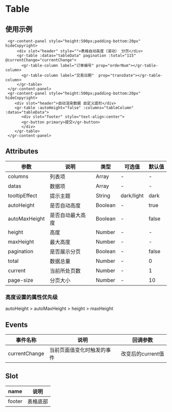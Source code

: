 
# Table

## 使用示例
<template>
<div>
  <gr-content-panel style="height:500px;padding-bottom:20px" hideCopyright>
      <div slot="header" style="">表格自动高度（滚动） 分页</div>
      <gr-table :datas="tableData" pagination :total="115" @currentChange="currentChange">
        <gr-table-column label="订单编号" prop="orderNum"></gr-table-column>
        <gr-table-column label="交易日期"  prop="transDate"></gr-table-column>
      </gr-table>
  </gr-content-panel>
  <gr-content-panel style="height:500px;padding-bottom:20px" hideCopyright>
     <div slot="header">自动渲染数据 自定义底栏</div>
     <gr-table :autoHeight="false" :columns="tableColumn" :datas="tableData">
        <div slot="footer" style="text-align:center">
        <gr-button primary>提交</gr-button>
        </div>
     </gr-table>
  </gr-content-panel>
</div>
</template>

 ```vue
  <gr-content-panel style="height:500px;padding-bottom:20px" hideCopyright>
      <div slot="header" style="">表格自动高度（滚动） 分页</div>
      <gr-table :datas="tableData" pagination :total="115" @currentChange="currentChange">
        <gr-table-column label="订单编号" prop="orderNum"></gr-table-column>
        <gr-table-column label="交易日期"  prop="transDate"></gr-table-column>
      </gr-table>
  </gr-content-panel>
  <gr-content-panel style="height:500px;padding-bottom:20px" hideCopyright>
     <div slot="header">自动渲染数据 自定义底栏</div>
     <gr-table :autoHeight="false" :columns="tableColumn" :datas="tableData">
        <div slot="footer" style="text-align:center">
        <gr-button primary>提交</gr-button>
        </div>
     </gr-table>
  </gr-content-panel>
 ```

## Attributes
| 参数        | 说明           | 类型    | 可选值                  | 默认值 |
| ---------- | ------------- | ------ | ---------------------- | ----- |
| columns      |列表项           |  Array  | -     | - |
| datas     | 数据项       | Array | - | -  |
| tooltipEffect     |提示主题   | String | 	dark/light	                     | dark |
| autoHeight     |是否自动高度   | Boolean | -                       | true  |
| autoMaxHeight     |是否自动最大高度   | Boolean | -                       |  false  |
| height     |高度   | Number | -                       | - |
| maxHeight     |最大高度   | Number | -                       | -  |
| pagination     |是否展示分页   |  Boolean | -                       | false  |
| total        | 数据总量          |  Number  | -     | 0 |
| current     | 当前所处页数   | Number | - | 1  |
| page-size     |分页大小   | Number | -                       | 10  |

### 高度设置的属性优先级
autoHeight > autoMaxHeight > height > maxHeight

## Events
| 事件名称           | 说明                        | 回调参数         | 
| ----------------- | -------------------------- | --------------- |
| currentChange     | 当前页面值变化时触发的事件      | 改变后的current值 |

## Slot
|name    	|说明|
| ----------------- | --------------------------  |
|footer|表格底部|

<script>
  export default {
    data(){
      return {
        tableColumn: [{
            label: '单据编号',
            key: 'orderNum',
            width: '180',
            sortable: false
          }, {
            label: '交易日期',
            key: 'transDate',
            width: '150',
            sortable: false
          }, {
            label: '分配前余额(元)',
            key: 'balance',
            width: '150',
            sortable: false
          },
          {
            label: '分配金额(元)',
            key: 'distributeAmout',
            width: '150',
            sortable: false
          },
          {
            label: '备注',
            key: 'remark',
            width: '150',
            sortable: false
          }
        ],
        tableData: [{
          orderNum: '9988201904010002',
          transDate: '2019-08-30',
          balance: '1234.24',
          distributeAmout: '980.24',
          remark: ''
        }, {
          orderNum: '9988201904010002',
          transDate: '2019-08-30',
          balance: '1234.24',
          distributeAmout: '980.24',
          remark: ''
        }, {
          orderNum: '9988201904010002',
          transDate: '2019-08-30',
          balance: '1234.24',
          distributeAmout: '980.24',
          remark: ''
        }, {
          orderNum: '9988201904010002',
          transDate: '2019-08-30',
          balance: '1234.24',
          distributeAmout: '980.24',
          remark: ''
        }, {
          orderNum: '9988201904010002',
          transDate: '2019-08-30',
          balance: '1234.24',
          distributeAmout: '980.24',
          remark: ''
        }, {
          orderNum: '9988201904010002',
          transDate: '2019-08-30',
          balance: '1234.24',
          distributeAmout: '980.24',
          remark: ''
        }, {
          orderNum: '9988201904010002',
          transDate: '2019-08-30',
          balance: '1234.24',
          distributeAmout: '980.24',
          remark: ''
        }, {
          orderNum: '9988201904010002',
          transDate: '2019-08-30',
          balance: '1234.24',
          distributeAmout: '980.24',
          remark: ''
        }, {
          orderNum: '9988201904010002',
          transDate: '2019-08-30',
          balance: '1234.24',
          distributeAmout: '980.24',
          remark: ''
        }]
      }
    },
    methods:{
      currentChange(e){
      }
    },
  };
</script>